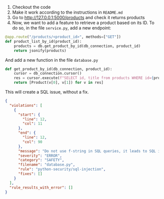 1. Checkout the code
2. Make it work according to the instructions in `README.md`
3. Go to http://127.0.0.1:5000/products and check it returns products
4. Now, we want to add a feature to retrieve a product based on its ID. To do so, in the file `service.py`, add a new endpoint:

```python
@app.route("/products/<product_id>", methods=["GET"])
def product_list_by_id(product_id):
    products = db.get_product_by_id(db_connection, product_id)
    return jsonify(products)
 ```

And add a new function in the file `database.py`

```python
def get_product_by_id(db_connection, product_id):
    cursor = db_connection.cursor()
    res = cursor.execute(f"SELECT id, title from products WHERE id={product_id}")
    return [Product(v[0], v[1]) for v in res]
 ```

This will create a SQL issue, without a fix.


```json
{
  "violations": [
    {
      "start": {
        "line": 12,
        "col": 11
      },
      "end": {
        "line": 12,
        "col": 90
      },
      "message": "Do not use f-string in SQL queries, it leads to SQL injections",
      "severity": "ERROR",
      "category": "SAFETY",
      "filename": "database.py",
      "rule": "python-security/sql-injection",
      "fixes": []
    }
  ],
  "rule_results_with_error": []
}
```
